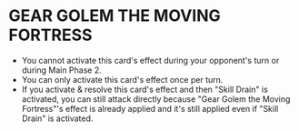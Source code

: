 
# GEAR GOLEM THE MOVING FORTRESS

*   You cannot activate this card's effect during your opponent's turn or during Main Phase 2.
*   You can only activate this card's effect once per turn.
*   If you activate & resolve this card's effect and then "Skill Drain" is activated, you can still attack directly because "Gear Golem the Moving Fortress"'s effect is already applied and it's still applied even if "Skill Drain" is activated.

  